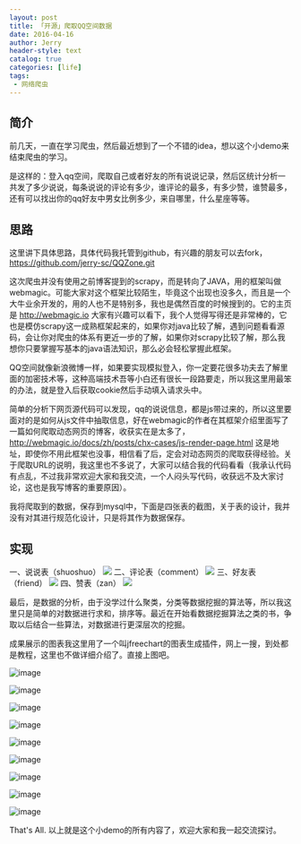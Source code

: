 ```yaml
---
layout: post
title: 「开源」爬取QQ空间数据
date: 2016-04-16
author: Jerry
header-style: text
catalog: true
categories: [life]
tags:
 - 网络爬虫
---
```



## 简介
前几天，一直在学习爬虫，然后最近想到了一个不错的idea，想以这个小demo来结束爬虫的学习。

是这样的：登入qq空间，爬取自己或者好友的所有说说记录，然后区统计分析一共发了多少说说，每条说说的评论有多少，谁评论的最多，有多少赞，谁赞最多，还有可以找出你的qq好友中男女比例多少，来自哪里，什么星座等等。

## 思路
这里讲下具体思路，具体代码我托管到github，有兴趣的朋友可以去fork，https://github.com/jerry-sc/QQZone.git

这次爬虫并没有使用之前博客提到的scrapy，而是转向了JAVA，用的框架叫做webmagic。可能大家对这个框架比较陌生，毕竟这个出现也没多久，而且是一个大牛业余开发的，用的人也不是特别多，我也是偶然百度的时候搜到的。它的主页是 http://webmagic.io 大家有兴趣可以看下，我个人觉得写得还是非常棒的，它也是模仿scrapy这一成熟框架起来的，如果你对java比较了解，遇到问题看看源码，会让你对爬虫的体系有更近一步的了解，如果你对scrapy比较了解，那么我想你只要掌握写基本的java语法知识，那么必会轻松掌握此框架。

QQ空间就像新浪微博一样，如果要实现模拟登入，你一定要花很多功夫去了解里面的加密技术等，这种高端技术吾等小白还有很长一段路要走，所以我这里用最笨的办法，就是登入后获取cookie然后手动填入请求头中。

简单的分析下网页源代码可以发现，qq的说说信息，都是js带过来的，所以这里要面对的是如何从js文件中抽取信息，好在webmagic的作者在其框架介绍里面写了一篇如何爬取动态网页的博客，收获实在是太多了，http://webmagic.io/docs/zh/posts/chx-cases/js-render-page.html 这是地址，即使你不用此框架也没事，相信看了后，定会对动态网页的爬取获得经验。关于爬取URL的说明，我这里也不多说了，大家可以结合我的代码看看（我承认代码有点乱，不过我非常欢迎大家和我交流，一个人闷头写代码，收获远不及大家讨论，这也是我写博客的重要原因）。

我将爬取到的数据，保存到mysql中，下面是四张表的截图，关于表的设计，我并没有对其进行规范化设计，只是将其作为数据保存。

## 实现
一、说说表（shuoshuo）
![](/img/post/qqzone/table_shuoshuo.png)
二、评论表（comment）
![](/img/post/qqzone/table_comment.png)
三、好友表（friend）
![](/img/post/qqzone/table_friend.png)
四、赞表（zan）
![](/img/post/qqzone/table_zan.png)

最后，是数据的分析，由于没学过什么聚类，分类等数据挖掘的算法等，所以我这里只是简单的对数据进行求和，排序等。最近在开始看数据挖掘算法之类的书，争取以后结合一些算法，对数据进行更深层次的挖掘。

成果展示的图表我这里用了一个叫jfreechart的图表生成插件，网上一搜，到处都是教程，这里也不做详细介绍了。直接上图吧。

![image](/img/post/qqzone/fig_shuoshuo_stat.png)

![image](/img/post/qqzone/fig_shuoshuo_type.png)

![image](/img/post/qqzone/fig_shuoshuo_device.png)

![image](/img/post/qqzone/fig_comment_friend.png)

![image](/img/post/qqzone/fig_comment_ratio.png)

![image](/img/post/qqzone/fig_zan_friend.png)

![image](/img/post/qqzone/fig_zan_ratio.png)

![image](/img/post/qqzone/fig_friend_from.png)

![image](/img/post/qqzone/fig_friend_constellation.png)

That's All. 以上就是这个小demo的所有内容了，欢迎大家和我一起交流探讨。

